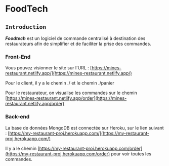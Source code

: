 # FoodTech

## `Introduction`

**_Foodtech_** est un logiciel de commande centralisé à destination des restaurateurs afin de simplifier et de faciliter la prise des commandes.

### Front-End

Vous pouvez visionner le site sur l'URL : [https://mines-restaurant.netlify.app/](https://mines-restaurant.netlify.app/)

Pour le client, il y a le chemin ./ et le chemin ./panier

Pour le restaurateur, on visualise les commandes sur le chemin [https://mines-restaurant.netlify.app/order](https://mines-restaurant.netlify.app/order)

### Back-end

La base de données MongoDB est connectée sur Heroku, sur le lien suivant : [https://my-restaurant-proj.herokuapp.com/](https://my-restaurant-proj.herokuapp.com/)

Il y a le chemin [https://my-restaurant-proj.herokuapp.com/order](https://my-restaurant-proj.herokuapp.com/order) pour voir toutes les commandes.
